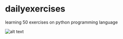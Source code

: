 # dailyexercises
learning 50 exercises on python programming language<br>

![alt text](https://user-images.githubusercontent.com/66823848/116805919-4f83d680-ab47-11eb-87b3-eb06d6ce10b9.png)
